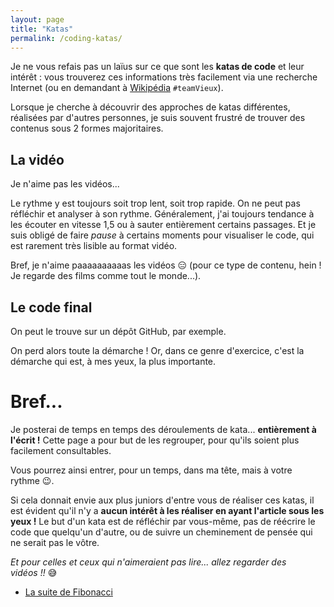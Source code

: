 ```yaml
---
layout: page
title: "Katas"
permalink: /coding-katas/
---
```


Je ne vous refais pas un laïus sur ce que sont les **katas de code** et leur intérêt&nbsp;: vous trouverez ces informations très facilement via une recherche Internet (ou en demandant à [Wikipédia](<https://fr.wikipedia.org/wiki/Kata_(programmation)>) `#teamVieux`).

Lorsque je cherche à découvrir des approches de katas différentes, réalisées par d'autres personnes, je suis souvent frustré de trouver des contenus sous 2 formes majoritaires.

## La vidéo

Je n'aime pas les vidéos...

Le rythme y est toujours soit trop lent, soit trop rapide. On ne peut pas réfléchir et analyser à son rythme. Généralement, j'ai toujours tendance à les écouter en vitesse 1,5 ou à sauter entièrement certains passages. Et je suis obligé de faire _pause_ à certains moments pour visualiser le code, qui est rarement très lisible au format vidéo.

Bref, je n'aime paaaaaaaaaas les vidéos&nbsp;😑 (pour ce type de contenu, hein&nbsp;! Je regarde des films comme tout le monde...).

## Le code final

On peut le trouve sur un dépôt GitHub, par exemple.

On perd alors toute la démarche&nbsp;! Or, dans ce genre d'exercice, c'est la démarche qui est, à mes yeux, la plus importante.

# Bref...

Je posterai de temps en temps des déroulements de kata... **entièrement à l'écrit&nbsp;!** Cette page a pour but de les regrouper, pour qu'ils soient plus facilement consultables.

Vous pourrez ainsi entrer, pour un temps, dans ma tête, mais à votre rythme&nbsp;😉.

Si cela donnait envie aux plus juniors d'entre vous de réaliser ces katas, il est évident qu'il n'y a **aucun intérêt à les réaliser en ayant l'article sous les yeux&nbsp;!** Le but d'un kata est de réfléchir par vous-même, pas de réécrire le code que quelqu'un d'autre, ou de suivre un cheminement de pensée qui ne serait pas le vôtre.

_Et pour celles et ceux qui n'aimeraient pas lire... allez regarder des vidéos&nbsp;!!_&nbsp;😅

- <a href="{% link _posts/2025/2025-02-13-kata-suite-fibonacci.md %}">La suite de Fibonacci</a>
